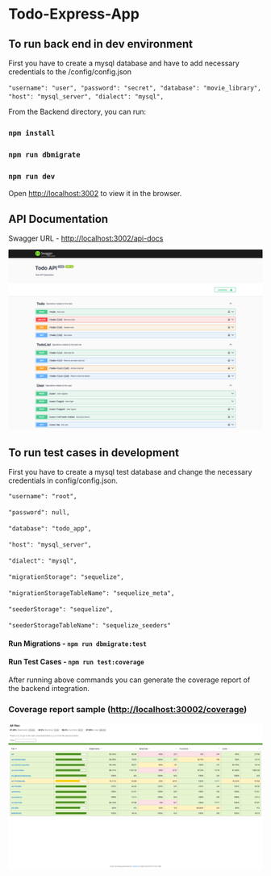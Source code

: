 # Todo-Express-App

## To run back end in dev environment

First you have to create a mysql database and have to add necessary credentials to the /config/config.json

`"username": "user",
"password": "secret",
"database": "movie_library",
"host": "mysql_server",
"dialect": "mysql",`

From the Backend directory, you can run:

### `npm install`
### `npm run dbmigrate`
### `npm run dev`

Open [http://localhost:3002](http://localhost:3002) to view it in the browser.

## API Documentation

Swagger URL - [http://localhost:3002/api-docs](http://localhost:3002/api-docs)

![Problem](assets/api-documentation.png)

## To run test cases in development

First you have to create a mysql test database and change the necessary credentials in config/config.json.

    "username": "root",

    "password": null,

    "database": "todo_app",

    "host": "mysql_server",

    "dialect": "mysql",

    "migrationStorage": "sequelize",

    "migrationStorageTableName": "sequelize_meta",

    "seederStorage": "sequelize",

    "seederStorageTableName": "sequelize_seeders"

#### Run Migrations - `npm run dbmigrate:test`


#### Run Test Cases - `npm run test:coverage`

After running above commands you can generate the coverage report of the backend integration.

### Coverage report sample ([http://localhost:30002/coverage](http://localhost:3002/coverage))

![Problem](assets/coverage-report.png)
